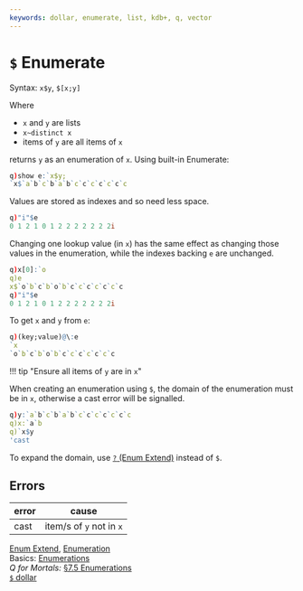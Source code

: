```yaml
---
keywords: dollar, enumerate, list, kdb+, q, vector
---
```


# `$` Enumerate


Syntax: `x$y`, `$[x;y]`

Where 

-   `x` and `y` are lists
-   `x~distinct x`
-   items of `y` are all items of `x`

returns `y` as an enumeration of `x`.
Using built-in Enumerate:

```q
q)show e:`x$y;
`x$`a`b`c`b`a`b`c`c`c`c`c`c`c
```

Values are stored as indexes and so need less space.

```q
q)"i"$e
0 1 2 1 0 1 2 2 2 2 2 2 2i
```

Changing one lookup value (in `x`) has the same effect as changing those values in the enumeration, while the indexes backing `e` are unchanged.

```q
q)x[0]:`o
q)e
x$`o`b`c`b`o`b`c`c`c`c`c`c`c
q)"i"$e
0 1 2 1 0 1 2 2 2 2 2 2 2i
```

To get `x` and `y` from `e`:

```q
q)(key;value)@\:e
`x
`o`b`c`b`o`b`c`c`c`c`c`c`c
```

!!! tip "Ensure all items of `y` are in `x`"

When creating an enumeration using `$`, the domain of the enumeration must be in `x`, otherwise a cast error will be signalled.

```q
q)y:`a`b`c`b`a`b`c`c`c`c`c`c`c
q)x:`a`b
q)`x$y
'cast
```

To expand the domain, use [`?` (Enum Extend)](enum-extend.md) instead of `$`.


## Errors

error | cause
------|--------------------------
cast  | item/s of `y` not in `x`


<i class="far fa-hand-point-right"></i> 
[Enum Extend](enum-extend.md),
[Enumeration](enumeration.md)  
Basics: [Enumerations](../basics/enumerations.md)  
_Q for Mortals:_ [§7.5 Enumerations](http://code.kx.com/q4m3/7_Transforming_Data/#75-enumerations)  
[`$` dollar](overloads.md#dollar)  


